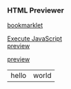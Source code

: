 ### HTML Previewer 

<a href="javascript:(function()%7Balert('hello%20world')%3B%7D)()%3B">bookmarklet</a>

<html>
<body>
<a href="javascript:alert('Hello World!');">Execute JavaScript</a>
<br>
<a href="javascript:(function()%7Blink%20%3D%20window.location.href%20%3Bpreview%20%3D%20%22https%3A%2F%2Fhtmlpreview.github.io%2F%3F%22%2Blink%3Bwindow.open(preview%2C%20%22_blank%22)%7D)()">preview</a>
</body>
</html>


<html lang=en>
<head><meta charset="utf-8"></head>
<body>
<p><a id="bl" href="javascript:(function()%7Blink%20%3D%20window.location.href%20%3Bpreview%20%3D%20%22https%3A%2F%2Fhtmlpreview.github.io%2F%3F%22%2Blink%3Bwindow.open(preview%2C%20%22_blank%22)%7D)()">preview</a>
</p>
<body>
<script>
	var link = document.getElementById("bl");
	alert(link);
</script>
<html>

<table>
	<tr>
		<td>hello</td>
	<td>world</tr>
	</tr>
</table>

